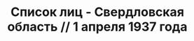 ---
title: Список лиц - Свердловская область // 1 апреля 1937 года
description: РГАСПИ, ф.17, оп.171, дело 409, лист 65
images:
- /disk/pictures/v01/17-171-409-065.jpg
- /disk/pictures/v01/17-171-409-066.jpg
- /disk/pictures/v01/17-171-409-067.jpg
- /disk/pictures/v01/17-171-409-068.jpg
- /disk/pictures/v01/17-171-409-069.jpg
- /disk/pictures/v01/17-171-409-070.jpg
---